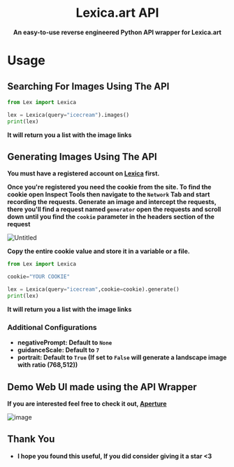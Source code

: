 <h1 align="center">Lexica.art API</h1>
<p align="center"><b>An easy-to-use reverse engineered Python API wrapper for Lexica.art</b></p>

# Usage
## Searching For Images Using The API
```python
from Lex import Lexica

lex = Lexica(query="icecream").images()
print(lex)
```
<b>It will return you a list with the image links</b>

## Generating Images Using The API
<b>You must have a registered account on [Lexica](https://lexica.art/) first.</b>

<b>Once you're registered you need the cookie from the site. To find the cookie open Inspect Tools then navigate to the `Network` Tab and start recording the requests. Generate an image and intercept the requests, there you'll find a request named `generator` open the requests and scroll down until you find the `cookie` parameter in the headers section of the request</b>

![Untitled](https://user-images.githubusercontent.com/88582190/229284905-18a12791-62d5-4277-853d-a346530cb223.png)

<b>Copy the entire cookie value and store it in a variable or a file.</b>

```python
from Lex import Lexica

cookie="YOUR COOKIE"

lex = Lexica(query="icecream",cookie=cookie).generate()
print(lex)
```
<b>It will return you a list with the image links</b>


### Additional Configurations
- <b>negativePrompt: Default to `None`</b>
- <b>guidanceScale: Default to `7`</b>
- <b>portrait: Default to `True` (If set to `False` will generate a landscape image with ratio (768,512))</b>

## Demo Web UI made using the API Wrapper
<b>If you are interested feel free to check it out, [Aperture](https://aperture-sandy.vercel.app/)</b>

![image](https://user-images.githubusercontent.com/88582190/229285825-0121336a-1470-44bd-a1df-50410de23345.png)


## Thank You
- <b>I hope you found this useful, If you did consider giving it a star <3</b>
